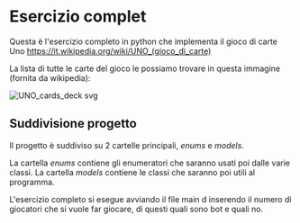 # Esercizio complet

Questa è l'esercizio completo in python che implementa il gioco di carte Uno https://it.wikipedia.org/wiki/UNO_(gioco_di_carte)

La lista di tutte le carte del gioco le possiamo trovare in questa immagine (fornita da wikipedia): 

![UNO_cards_deck svg](https://user-images.githubusercontent.com/40794836/199604045-9f9ba18b-ca7d-41e8-aaae-de979a169a0b.png)

## Suddivisione progetto

Il progetto è suddiviso su 2 cartelle principali, *enums* e *models*.

La cartella *enums* contiene gli enumeratori che saranno usati poi dalle varie classi.
La cartella *models* contiene le classi che saranno poi utili al programma.

L'esercizio completo si esegue avviando il file main d inserendo il numero di giocatori che si vuole far giocare, di questi quali sono bot e quali no.


